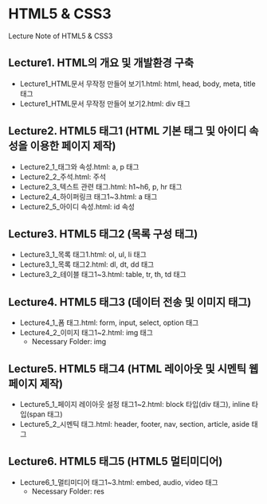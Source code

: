 # HTML5 & CSS3
Lecture Note of HTML5 & CSS3

## Lecture1. HTML의 개요 및 개발환경 구축
- Lecture1_HTML문서 무작정 만들어 보기1.html: html, head, body, meta, title 태그
- Lecture1_HTML문서 무작정 만들어 보기2.html: div 태그

## Lecture2. HTML5 태그1 (HTML 기본 태그 및 아이디 속성을 이용한 페이지 제작)
- Lecture2_1_태그와 속성.html: a, p 태그
- Lecture2_2_주석.html: 주석
- Lecture2_3_텍스트 관련 태그.html: h1~h6, p, hr 태그
- Lecture2_4_하이퍼링크 태그1~3.html: a 태그
- Lecture2_5_아이디 속성.html: id 속성

## Lecture3. HTML5 태그2 (목록 구성 태그)
- Lecture3_1_목록 태그1.html: ol, ul, li 태그
- Lecture3_1_목록 태그2.html: dl, dt, dd 태그
- Lecture3_2_테이블 태그1~3.html: table, tr, th, td 태그

## Lecture4. HTML5 태그3 (데이터 전송 및 이미지 태그)
- Lecture4_1_폼 태그.html: form, input, select, option 태그
- Lecture4_2_이미지 태그1~2.html: img 태그
  - Necessary Folder: img

## Lecture5. HTML5 태그4 (HTML 레이아웃 및 시멘틱 웹페이지 제작)
- Lecture5_1_페이지 레이아웃 설정 태그1~2.html: block 타입(div 태그), inline 타입(span 태그)
- Lecture5_2_시멘틱 태그.html: header, footer, nav, section, article, aside 태그

## Lecture6. HTML5 태그5 (HTML5 멀티미디어)
- Lecture6_1_멀티미디어 태그1~3.html: embed, audio, video 태그
  - Necessary Folder: res
